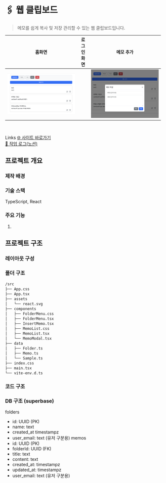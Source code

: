# 🖇 웹 클립보드
> 메모를 쉽게 복사 및 저장 관리할 수 있는 웹 클립보드입니다.

홈화면 | 로그인 화면| 메모 추가
--|--|--|
![alt text](./public/image2.png) | | ![alt text](./public/image.png)

<br>

Links
[🌐 사이트 바로가기](https://tony96kimsh.github.io/WebClipboard/)  
[📘 작업 로그(노션)](https://stump-smartphone-024.notion.site/React-Oauth-Cloud-DB-1e7f398452c380489bf0dbc33195c385?pvs=4)

## 프로젝트 개요

### 제작 배경


### 기술 스택
TypeScript, React

### 주요 기능
1. 



## 프로젝트 구조

### 레이아웃 구성

### 폴더 구조
```
/src
├── App.css
├── App.tsx
├── assets
│   └── react.svg
├── components
│   ├── FolderMenu.css
│   ├── FolderMenu.tsx
│   ├── InsertMemo.tsx
│   ├── MemoList.css
│   ├── MemoList.tsx
│   └── MemoModal.tsx
├── data
│   ├── Folder.ts
│   ├── Memo.ts
│   └── Sample.ts
├── index.css
├── main.tsx
└── vite-env.d.ts
```
### 코드 구조

### DB 구조 (superbase)
folders
- id: UUID (PK)
- name: text
- created_at timestampz
- user_email: text (유저 구분용)
memos
- id: UUID (PK)
- folderId: UUID (FK)
- title: text
- content: text
- created_at: timestampz
- updated_at: timestampz
- user_email: text (유저 구분용)